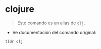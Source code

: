 # clojure

> Este comando es un alias de `clj`.

- Ve documentación del comando original:

`tldr clj`
